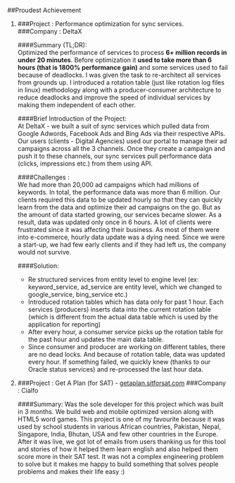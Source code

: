 ##Proudest Achievement

1. ###Project : Performance optimization for sync services.   
   ###Company : DeltaX   
   
   ####Summary (TL;DR):   
   Optimized the performance of services to process **6+ million records in under 20 minutes**. Before optimization it **used to take more than 6 hours (that is 1800% performance gain)** and some services used to fail because of deadlocks. I was given the task to re-architect all services from grounds up. I introduced a rotation table (just like rotation log files in linux) methodology along with a producer-consumer architecture to reduce deadlocks and improve the speed of individual services by making them independent of each other.
   
   ####Brief Introduction of the Project:   
   At DeltaX - we built a suit of sync services which pulled data from Google Adwords, Facebook Ads and Bing Ads via their respective APIs. Our users (clients - Digital Agencies) used our portal to manage their ad campaigns across all the 3 channels. Once they create a campaign and push it to these channels, our sync services pull performance data (clicks, impressions etc.) from them using API.
   
   ####Challenges :   
   We had more than 20,000 ad campaigns which had millions of keywords. In total, the performance data was more than 6 million. Our clients required this data to be updated hourly so that they can quickly learn from the data and optimize their ad campaigns on the go. But as the amount of data started growing, our services became slower. As a result, data was updated only once in 6 hours. A lot of clients were frustrated since it was affecting their business. As most of them were into e-commerce, hourly data update was a dying need. Since we were a start-up, we had few early clients and if they had left us, the company would not survive.
   
   ####Solution:
   - Re structured services from entity level to engine level (ex: keyword_service, ad_service are entity level, which we changed to google_service, bing_service etc.)
   - Introduced rotation tables which has data only for past 1 hour. Each services (producers) inserts data into the current rotation table (which is different from the actual data table which is used by the application for reporting)
   - After every hour, a consumer service picks up the rotation table for the past hour and updates the main data table.
   - Since consumer and producer are working on different tables, there are no dead locks. And because of rotation table, data was updated every hour. If something failed, we quickly knew (thanks to our Oracle status services) and re-processed the last hour data.
   
   
2. ###Project : Get A Plan (for SAT) - [getaplan.sitforsat.com](http://getaplan.sitforsat.com)
   ###Company : Cialfo
   
   ####Summary:
   Was the sole developer for this project which was built in 3 months. We build web and mobile optimized version along with HTML5 word games. This project is one of my favourite because it was used by school students in various African countries, Pakistan, Nepal, Singapore, India, Bhutan, USA and few other countries in the Europe. After it was live, we got lot of emails from users thanking us for this tool and stories of how it helped them learn english and also helped them score more in their SAT test. It was not a complex engineering problem to solve but it makes me happy to build something that solves people problems and makes their life easy :)
   